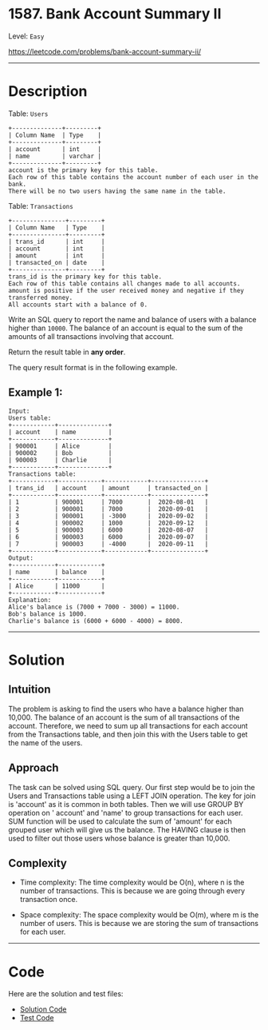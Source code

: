 # 1587. Bank Account Summary II

Level: `Easy`

https://leetcode.com/problems/bank-account-summary-ii/

---

# Description

Table: `Users`

    +--------------+---------+
    | Column Name  | Type    |
    +--------------+---------+
    | account      | int     |
    | name         | varchar |
    +--------------+---------+
    account is the primary key for this table.
    Each row of this table contains the account number of each user in the bank.
    There will be no two users having the same name in the table.

Table: `Transactions`

    +---------------+---------+
    | Column Name   | Type    |
    +---------------+---------+
    | trans_id      | int     |
    | account       | int     |
    | amount        | int     |
    | transacted_on | date    |
    +---------------+---------+
    trans_id is the primary key for this table.
    Each row of this table contains all changes made to all accounts.
    amount is positive if the user received money and negative if they transferred money.
    All accounts start with a balance of 0.

Write an SQL query to report the name and balance of users with a balance higher than `10000`. The balance of an account
is equal to the sum of the amounts of all transactions involving that account.

Return the result table in **any order**.

The query result format is in the following example.

## Example 1:

    Input:
    Users table:
    +------------+--------------+
    | account    | name         |
    +------------+--------------+
    | 900001     | Alice        |
    | 900002     | Bob          |
    | 900003     | Charlie      |
    +------------+--------------+
    Transactions table:
    +------------+------------+------------+---------------+
    | trans_id   | account    | amount     | transacted_on |
    +------------+------------+------------+---------------+
    | 1          | 900001     | 7000       |  2020-08-01   |
    | 2          | 900001     | 7000       |  2020-09-01   |
    | 3          | 900001     | -3000      |  2020-09-02   |
    | 4          | 900002     | 1000       |  2020-09-12   |
    | 5          | 900003     | 6000       |  2020-08-07   |
    | 6          | 900003     | 6000       |  2020-09-07   |
    | 7          | 900003     | -4000      |  2020-09-11   |
    +------------+------------+------------+---------------+
    Output:
    +------------+------------+
    | name       | balance    |
    +------------+------------+
    | Alice      | 11000      |
    +------------+------------+
    Explanation:
    Alice's balance is (7000 + 7000 - 3000) = 11000.
    Bob's balance is 1000.
    Charlie's balance is (6000 + 6000 - 4000) = 8000.

---

# Solution

## Intuition

The problem is asking to find the users who have a balance higher than 10,000. The balance of an account is the sum of
all transactions of the account. Therefore, we need to sum up all transactions for each account from the Transactions
table, and then join this with the Users table to get the name of the users.

## Approach

The task can be solved using SQL query. Our first step would be to join the Users and Transactions table using a LEFT
JOIN operation. The key for join is 'account' as it is common in both tables. Then we will use GROUP BY operation on '
account' and 'name' to group transactions for each user. SUM function will be used to calculate the sum of 'amount' for
each grouped user which will give us the balance. The HAVING clause is then used to filter out those users whose balance
is greater than 10,000.

## Complexity

- Time complexity:
  The time complexity would be O(n), where n is the number of transactions. This is because we are going through every
  transaction once.

- Space complexity:
  The space complexity would be O(m), where m is the number of users. This is because we are storing the sum of
  transactions for each user.

---

# Code

Here are the solution and test files:

- [Solution Code](./solution.sql)
- [Test Code](./solution_test.go)